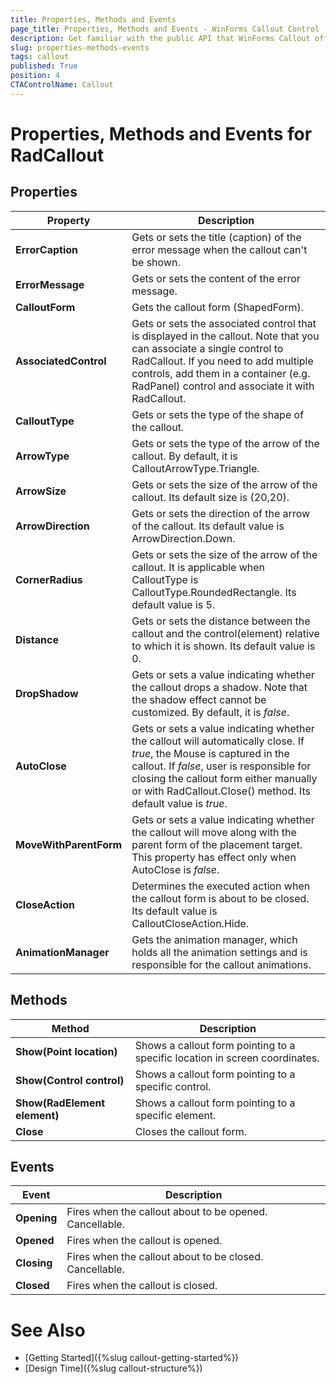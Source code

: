 ```yaml
---
title: Properties, Methods and Events
page_title: Properties, Methods and Events - WinForms Callout Control
description: Get familiar with the public API that WinForms Callout offers.   
slug: properties-methods-events
tags: callout
published: True
position: 4 
CTAControlName: Callout
---
```


# Properties, Methods and Events for RadCallout

## Properties  

|Property|Description|
|----|----|
|**ErrorCaption**|Gets or sets the title (caption) of the error message when the callout can't be shown.|
|**ErrorMessage**|Gets or sets the content of the error message.|
|**CalloutForm**|Gets the callout form (ShapedForm).|
|**AssociatedControl**|Gets or sets the associated control that is displayed in the callout. Note that you can associate a single control to RadCallout. If you need to add multiple controls, add them in a container (e.g. RadPanel) control and associate it with RadCallout.|
|**CalloutType**|Gets or sets the type of the shape of the callout.|
|**ArrowType**|Gets or sets the type of the arrow of the callout. By default, it is CalloutArrowType.Triangle.|
|**ArrowSize**|Gets or sets the size of the arrow of the callout. Its default size is (20,20).|
|**ArrowDirection**|Gets or sets the direction of the arrow of the callout. Its default value is ArrowDirection.Down.|
|**CornerRadius**|Gets or sets the size of the arrow of the callout. It is applicable when CalloutType is CalloutType.RoundedRectangle. Its default value is 5.|
|**Distance**|Gets or sets the distance between the callout and the control(element) relative to which it is shown. Its default value is 0.|
|**DropShadow**|Gets or sets a value indicating whether the callout drops a shadow. Note that the shadow effect cannot be customized. By default, it is *false*.|
|**AutoClose**|Gets or sets a value indicating whether the callout will automatically close. If *true*, the Mouse is captured in the callout. If *false*, user is responsible for closing the callout form either manually or with RadCallout.Close() method. Its default value is *true*.|
|**MoveWithParentForm**|Gets or sets a value indicating whether the callout will move along with the parent form of the placement target. This property has effect only when AutoClose is *false*.|
|**CloseAction**|Determines the executed action when the callout form is about to be closed. Its default value is CalloutCloseAction.Hide.|
|**AnimationManager**|Gets the animation manager, which holds all the animation settings and is responsible for the callout animations.|

## Methods

|Method|Description|
|----|----|
|**Show(Point location)**|Shows a callout form pointing to a specific location in screen coordinates.|
|**Show(Control control)**|Shows a callout form pointing to a specific control.|
|**Show(RadElement element)**|Shows a callout form pointing to a specific element.|
|**Close**|Closes the callout form.|

## Events

|Event|Description|
|----|----|
|**Opening**|Fires when the callout about to be opened. Cancellable.|
|**Opened**|Fires when the callout is opened.|
|**Closing**|Fires when the callout about to be closed. Cancellable.|
|**Closed**|Fires when the callout is closed.| 

# See Also

* [Getting Started]({%slug callout-getting-started%})
* [Design Time]({%slug callout-structure%}) 
 
        
